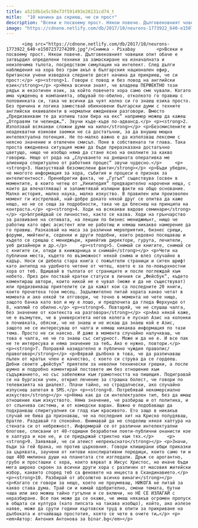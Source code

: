```yaml
---
title: a5210b1e5c50e73f591493e26131cd74_t
mitle:  "10 начина да скриеш, че си прост"
description: "Всеки е посвоему прост. Някои повече. Дълговековният човешки опит обаче е затвърдил определени техники за замаскиране на изначалната и неизлечима тъпота, посредством симулации на интелект. След дълги наблюдения на хора без грам акъл в българския национален ефир, британски учени изведоха следните десет начина да прикриеш, че си прост: 1. Говори с повод и без повод …"
image: "https://cdnone.netlify.com/db/2017/10/neurons-1773922_640-e1507237274209.jpg"
---
```


          <img src="https://cdnone.netlify.com/db/2017/10/neurons-1773922_640-e1507237274209.jpg"/>Снимка - Pixabay        <p>Всеки е посвоему прост. Някои повече. Дълговековният човешки опит обаче е затвърдил определени техники за замаскиране на изначалната и неизлечима тъпота, посредством симулации на интелект. След дълги наблюдения на хора без грам акъл в българския национален ефир, британски учени изведоха следните десет начина да прикриеш, че си прост:</p> <p><strong>1. Говори с повод и без повод на английски език</strong></p> <p>Нека всички знаят, че владееш ПЕРФЕКТНО този рядък и екзотичен език, за който повечето хора само сме чували. Когато има чужденец в компанията, общувай по-обилно, отколкото го правиш с половинката си, така че всички да чуят колко си го знаеш езика просто. Без причина и логика замествай обикновени български думи с техните английски еквиваленти в нормални ежедневни разговори. Вместо „Предизвиквам те да изпиеш тази бира на екс“ например можеш да кажеш „Отправям ти челиндж…“. Звучи къде-къде по-адвансд.</p> <p><strong>2. Използвай всякакви сложни думи на кило</strong></p> <p>Безсмислените и неадекватни езикови заемки не са достатъчни, за да внушиш мощна интелектуална потенция. Не по-малко важно е да използваш лексеми с неясно значение и отвлечен смисъл. Поне в собствената ти глава. Така проста ежедневна ситуация може да бъде преразказана достатъчно цветущо, нищо че изобщо няма да стане ясно на околните за какво говориш. Нещо от рода на „Случването на днешната оперативка ме алиенира спиритуално от работния процес“ звучи чудесно.</p>     <p><strong>3. Наизустявай безсмислени факти</strong></p> <p>Бъди убеден, че многото информация за хора, събития и процеси е признак за интелигентност. Пренебрегни факта, че „Гугъл“ съществува (освен в моментите, в които четеш от „Уикипедия“ предварително нарочени неща, с които да впечатляваш) и запаметявай излишни факти на общо основание. Малко история, малко наука, малко изкуство. В правилен или произволен момент ги изстрелвай, най-добре докато някой друг се опитва да каже нещо, но не се сеща за подробности, така че да блеснеш на принципа на контраста.</p> <p><strong>4. Ходи на всякакви видове семинари</strong></p> <p>Ъпгрейдвай се личностно, както се казва. Ходи на грънчарство за развиване на сетивата, на лекции по бизнес мениджмънт, нищо че работиш като офис асистент или не работиш и нямаш никакво намерение да го правиш. Разказвай на маса за различни мероприятия, бизнес срещи, форуми, мийтинги, седенки и други подобни, които редовно посещаваш и където се срещаш с мениджъри, криейтив директори, гурута, лечители, уеб дизайнери и др.</p>     <p><strong>5. Снимай си книгите, снимай се с книгите си, отиди в книжарница и снимай</strong></p> <p>Чети на публични места, където по възможност някой снима и влез случайно в кадър. Носи си дебела стара книга с пожълтели страници и ситен шрифт като антипод на удобното четене от четец, което е за по-повърхностни хора от теб. Вдишвай в тълпата от страниците и после поглеждай към небето. През ден поствай кратки статуси в личния си „Фейсбук“, където коментираш автори, които никой не е чувал (може и да не съществуват) или предизвикваш приятелите си да кажат кои са последните 20 книги, които прочетоха този месец. Задължително питай хората какво четат в момента и ако някой ти отговори, че точно в момента не чете нищо, защото бачка като вол и му е лошо, и предпочита да гледа Ферхунде от 8, наплюй го обилно.</p> <p><strong>6. Повтаряй, че не слушаш чалга, без значение от контекста на разговора</strong></p> <p>Ако някой каже, че е възмутен, че в университета негов колега е пуснал Азис на колонки в почивката, обясни, че не знаеш и не искаш да знаеш кой е Азис, защото не се интересуваш от чалга и нямаш никаква информация по тази тема. Просто не си наясно. И даже в момента случайно налучкваш, че това е чалга, не че го знаеш със сигурност. Може и да не е. И все пак не те интересува и няма значение за теб… Ако е нужно, повтори.</p>     <p><strong>7. Поправяй назидателно и публично чуждия правопис/правоговор</strong></p> <p>Вярвай дълбоко в това, че да различаваш пълен от кратък член е качество, с което си струва да се гордееш. Дебни своите „фейсбук“ приятели за неволни технически грешки, а после шумно и подробно коментирай постовете им без отношение към съдържанието, но със забележки към грамотността на пишещия. Подигравай се на бургаски учен, открил лечение за страшна болест, че говори по телевизията на диалект. Плачи тайно, но страдалчески, ако случайно изпуснеш запетая в SMS.</p> <p><strong>8. Потребявай некомерсиално изкуство</strong></p> <p>Няма как да си интелектуален тип, без да имаш отношение към изкуството. Няма значение, че разбираш и от политика, и от слънчева система, и от комoдски варан. Важно е подобаващо да подхранваш спиритуалния си глад към крaсивото. Ето защо в никакъв случай не бива да признаваш, че на последния хит на Kриско полудяваш, братле. Раздавай го спокойно. Внимавай да не споделиш някоя халтура на стената си от небрежност. Информирай се от различни интелектуални блогове, списвани от 40-годишни безработни поети-публични онанисти кое е халтура и кое не, и се придържай стриктно към тях.</p>     <p><strong>9. Заявявай, че си атеист непрекъснато</strong></p> <p>Значи, бъди за гей брака, но против църковния. Говори клиширани общи приказки за църквата, заучени от хитови конспиративни поредици, които само ти и още 400 милиона души на планетата сте изгледали. Дръж се арогантно, грубо и просташки с хора, които вярват в Иисус Христос, но иначе бъди мега широко скроен за всички други хора с различен от масовия житейски избор, каквито според теб са феновете на инцеста в Скандинавието.</p> <p><strong>10. Разбирай от абсолютно всичко винаги</strong></p> <p>Когато се говори за нещо, което не проумяваш, НИКОГА не питай за какво става дума. Трай си и кимай одобрително, смени темата, бутни чаша или ако можеш тайно гугълни и се включи, но НЕ СЕ ИЗЛАГАЙ с неразбиране. Все пак може да се окаже, че имаш някакъв огромен пропуск в общата си култура (като липсата на такава изобщо), който, ако излезе наяве, може да срути години къртовски труд в опити за прикриване на дълбоката и отчайваща простотия, която се чете в очите ти…</p> <p><em>Автор: Антония Антонова за binar.bg</em></p>        